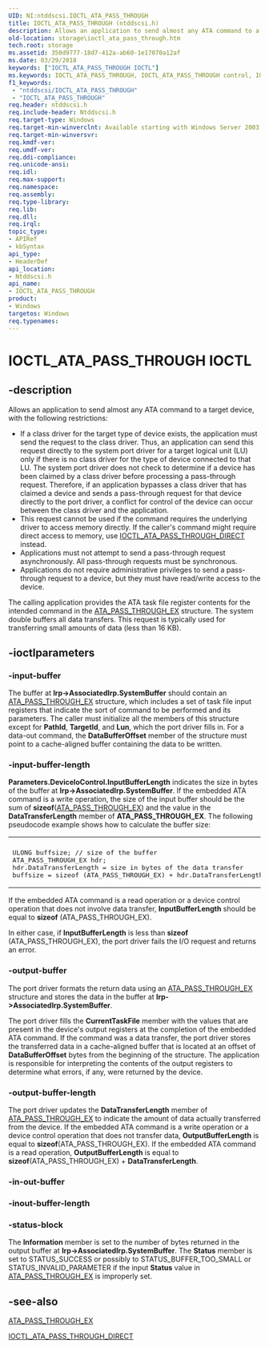 ```yaml
---
UID: NI:ntddscsi.IOCTL_ATA_PASS_THROUGH
title: IOCTL_ATA_PASS_THROUGH (ntddscsi.h)
description: Allows an application to send almost any ATA command to a target device, with the following restrictions:\_If a class driver for the target type of device exists, the application must send the request to the class driver.
old-location: storage\ioctl_ata_pass_through.htm
tech.root: storage
ms.assetid: 350d9777-18d7-412a-ab60-1e17070a12af
ms.date: 03/29/2018
keywords: ["IOCTL_ATA_PASS_THROUGH IOCTL"]
ms.keywords: IOCTL_ATA_PASS_THROUGH, IOCTL_ATA_PASS_THROUGH control, IOCTL_ATA_PASS_THROUGH control code [Storage Devices], k307_e93738e1-b773-452b-8776-854f9c616967.xml, ntddscsi/IOCTL_ATA_PASS_THROUGH, storage.ioctl_ata_pass_through
f1_keywords:
 - "ntddscsi/IOCTL_ATA_PASS_THROUGH"
 - "IOCTL_ATA_PASS_THROUGH"
req.header: ntddscsi.h
req.include-header: Ntddscsi.h
req.target-type: Windows
req.target-min-winverclnt: Available starting with Windows Server 2003.
req.target-min-winversvr: 
req.kmdf-ver: 
req.umdf-ver: 
req.ddi-compliance: 
req.unicode-ansi: 
req.idl: 
req.max-support: 
req.namespace: 
req.assembly: 
req.type-library: 
req.lib: 
req.dll: 
req.irql: 
topic_type:
- APIRef
- kbSyntax
api_type:
- HeaderDef
api_location:
- Ntddscsi.h
api_name:
- IOCTL_ATA_PASS_THROUGH
product:
- Windows
targetos: Windows
req.typenames: 
---
```


# IOCTL_ATA_PASS_THROUGH IOCTL


## -description



Allows an application to send almost any ATA command to a target device, with the following restrictions: 

<ul>
<li>
If a class driver for the target type of device exists, the application must send the request to the class driver. Thus, an application can send this request directly to the system port driver for a target logical unit (LU) only if there is no class driver for the type of device connected to that LU. The system port driver does not check to determine if a device has been claimed by a class driver before processing a pass-through request. Therefore, if an application bypasses a class driver that has claimed a device and sends a pass-through request for that device directly to the port driver, a conflict for control of the device can occur between the class driver and the application. 

</li>
<li>
This request cannot be used if the command requires the underlying driver to access memory directly. If the caller's command might require direct access to memory, use <a href="https://docs.microsoft.com/windows-hardware/drivers/ddi/ntddscsi/ni-ntddscsi-ioctl_ata_pass_through_direct">IOCTL_ATA_PASS_THROUGH_DIRECT</a> instead. 

</li>
<li>
Applications must not attempt to send a pass-through request asynchronously. All pass-through requests must be synchronous. 

</li>
<li>
Applications do not require administrative privileges to send a pass-through request to a device, but they must have read/write access to the device. 

</li>
</ul>
The calling application provides the ATA task file register contents for the intended command in the <a href="https://docs.microsoft.com/windows-hardware/drivers/ddi/ntddscsi/ns-ntddscsi-_ata_pass_through_ex">ATA_PASS_THROUGH_EX</a> structure. The system double buffers all data transfers. This request is typically used for transferring small amounts of data (less than 16 KB). 




## -ioctlparameters




### -input-buffer

The buffer at <b>Irp->AssociatedIrp.SystemBuffer</b> should contain an <a href="https://docs.microsoft.com/windows-hardware/drivers/ddi/ntddscsi/ns-ntddscsi-_ata_pass_through_ex">ATA_PASS_THROUGH_EX</a> structure, which includes a set of task file input registers that indicate the sort of command to be performed and its parameters. The caller must initialize all the members of this structure except for <b>PathId</b>, <b>TargetId</b>, and <b>Lun</b>, which the port driver fills in. For a data-out command, the <b>DataBufferOffset</b> member of the structure must point to a cache-aligned buffer containing the data to be written. 


### -input-buffer-length

<b>
       Parameters.DeviceIoControl.InputBufferLength</b> indicates the size in bytes of the buffer at <b>Irp->AssociatedIrp.SystemBuffer</b>. If the embedded ATA command is a write operation, the size of the input buffer should be the sum of <b>sizeof</b>(<a href="https://docs.microsoft.com/windows-hardware/drivers/ddi/ntddscsi/ns-ntddscsi-_ata_pass_through_ex">ATA_PASS_THROUGH_EX</a>) and the value in the <b>DataTransferLength</b> member of <b>ATA_PASS_THROUGH_EX</b>. The following pseudocode example shows how to calculate the buffer size:

<div class="code"><span codelanguage=""><table>
<tr>
<th></th>
</tr>
<tr>
<td>
<pre>ULONG buffsize; // size of the buffer
ATA_PASS_THROUGH_EX hdr;
hdr.DataTransferLength = size in bytes of the data transfer
buffsize = sizeof (ATA_PASS_THROUGH_EX) + hdr.DataTransferLength</pre>
</td>
</tr>
</table></span></div>
If the embedded ATA command is a read operation or a device control operation that does not involve data transfer, <b>InputBufferLength</b> should be equal to <b>sizeof</b> (ATA_PASS_THROUGH_EX). 

In either case, if <b>InputBufferLength</b> is less than <b>sizeof</b> (ATA_PASS_THROUGH_EX), the port driver fails the I/O request and returns an error.


### -output-buffer

The port driver formats the return data using an <a href="https://docs.microsoft.com/windows-hardware/drivers/ddi/ntddscsi/ns-ntddscsi-_ata_pass_through_ex">ATA_PASS_THROUGH_EX</a> structure and stores the data in the buffer at <b>Irp->AssociatedIrp.SystemBuffer</b>. 

The port driver fills the <b>CurrentTaskFile</b> member with the values that are present in the device's output registers at the completion of the embedded ATA command. If the command was a data transfer, the port driver stores the transferred data in a cache-aligned buffer that is located at an offset of <b>DataBufferOffset</b> bytes from the beginning of the structure. The application is responsible for interpreting the contents of the output registers to determine what errors, if any, were returned by the device. 


### -output-buffer-length

The port driver updates the <b>DataTransferLength</b> member of <a href="https://docs.microsoft.com/windows-hardware/drivers/ddi/ntddscsi/ns-ntddscsi-_ata_pass_through_ex">ATA_PASS_THROUGH_EX</a> to indicate the amount of data actually transferred from the device. If the embedded ATA command is a write operation or a device control operation that does not transfer data, <b>OutputBufferLength</b> is equal to <b>sizeof</b>(ATA_PASS_THROUGH_EX). If the embedded ATA command is a read operation, <b>OutputBufferLength</b> is equal to <b>sizeof</b>(ATA_PASS_THROUGH_EX) + <b>DataTransferLength</b>. 


### -in-out-buffer








### -inout-buffer-length








### -status-block

The <b>Information</b> member is set to the number of bytes returned in the output buffer at <b>Irp->AssociatedIrp.SystemBuffer</b>. The <b>Status</b> member is set to STATUS_SUCCESS or possibly to STATUS_BUFFER_TOO_SMALL or STATUS_INVALID_PARAMETER if the input <b>Status</b> value in <a href="https://docs.microsoft.com/windows-hardware/drivers/ddi/ntddscsi/ns-ntddscsi-_ata_pass_through_ex">ATA_PASS_THROUGH_EX</a> is improperly set. 


## -see-also




<a href="https://docs.microsoft.com/windows-hardware/drivers/ddi/ntddscsi/ns-ntddscsi-_ata_pass_through_ex">ATA_PASS_THROUGH_EX</a>



<a href="https://docs.microsoft.com/windows-hardware/drivers/ddi/ntddscsi/ni-ntddscsi-ioctl_ata_pass_through_direct">IOCTL_ATA_PASS_THROUGH_DIRECT</a>
 

 


